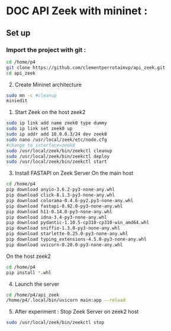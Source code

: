 # DOC API Zeek with mininet : 
## Set up 
### Import the project with git : 
```bash 
cd /home/p4
git clone https://github.com/clementperrotaimvp/api_zeek.git
cd api_zeek
```


2. Create Mininet architecture
```bash
sudo mn -c #cleanup 
miniedit
```


1. Start Zeek on the host zeek2
```bash
sudo ip link add name zeek0 type dummy
sudo ip link set zeek0 up
sudo ip addr add 10.0.0.3/24 dev zeek0
sudo nano /usr/local/zeek/etc/node.cfg
#change to interface=zeek0
sudo /usr/local/zeek/bin/zeekctl cleanup
sudo /usr/local/zeek/bin/zeekctl deploy
sudo /usr/local/zeek/bin/zeekctl start
```

3. Install FASTAPI on Zeek Server
On the main host 
```bash 
cd /home/p4 
pip download anyio-3.6.2-py3-none-any.whl
pip download click-8.1.3-py3-none-any.whl
pip download colorama-0.4.6-py2.py3-none-any.whl
pip download fastapi-0.92.0-py3-none-any.whl
pip download h11-0.14.0-py3-none-any.whl
pip download idna-3.4-py3-none-any.whl
pip download pydantic-1.10.5-cp310-cp310-win_amd64.whl
pip download sniffio-1.3.0-py3-none-any.whl
pip download starlette-0.25.0-py3-none-any.whl
pip download typing_extensions-4.5.0-py3-none-any.whl
pip download uvicorn-0.20.0-py3-none-any.whl
```
On the host zeek2 
```bash
cd /home/p4
pip install *.whl
```

4. Launch the server
```bash
cd /home/p4/api_zeek
/home/p4/.local/bin/uvicorn main:app --reload
```


5. After experiment : Stop Zeek Server on zeek2 host

```bash
sudo /usr/local/zeek/bin/zeekctl stop
```
